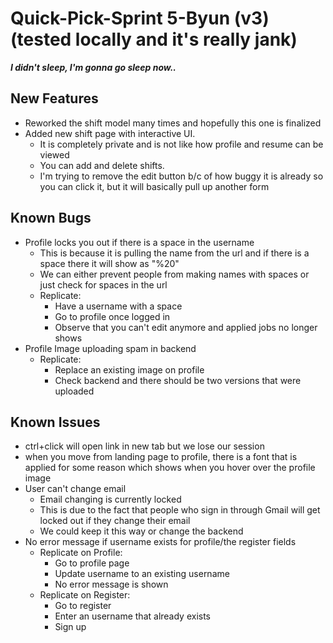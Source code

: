
# Quick-Pick-Sprint 5-Byun (v3) (tested locally and it's really jank)

***I didn't sleep, I'm gonna go sleep now..***
## New Features
- Reworked the shift model many times and hopefully this one is finalized
- Added new shift page with interactive UI.
	- It is completely private and is not like how profile and resume can be viewed
	- You can add and delete shifts.
	- I'm trying to remove the edit button b/c of how buggy it is already so you can click it, but it will basically pull up another form
## Known Bugs
- Profile locks you out if there is a space in the username
	- This is because it is pulling the name from the url and if there is a space there it will show as "%20"
	- We can either prevent people from making names with spaces or just check for spaces in the url
	- Replicate:
		- Have a username with a space
		- Go to profile once logged in
		- Observe that you can't edit anymore and applied jobs no longer shows
- Profile Image uploading spam in backend
	- Replicate:
		- Replace an existing image on profile
		- Check backend and there should be two versions that were uploaded
## Known Issues
- ctrl+click will open link in new tab but we lose our session
- when you move from landing page to profile, there is a font that is applied for some reason which shows when you hover over the profile image
- User can't change email
	- Email changing is currently locked
	- This is due to the fact that people who sign in through Gmail will get locked out if they change their email
	- We could keep it this way or change the backend
- No error message if username exists for profile/the register fields
	- Replicate on Profile:
		- Go to profile page
		- Update username to an existing username
		- No error message is shown
	- Replicate on Register:
		- Go to register
		- Enter an username that already exists
		- Sign up
